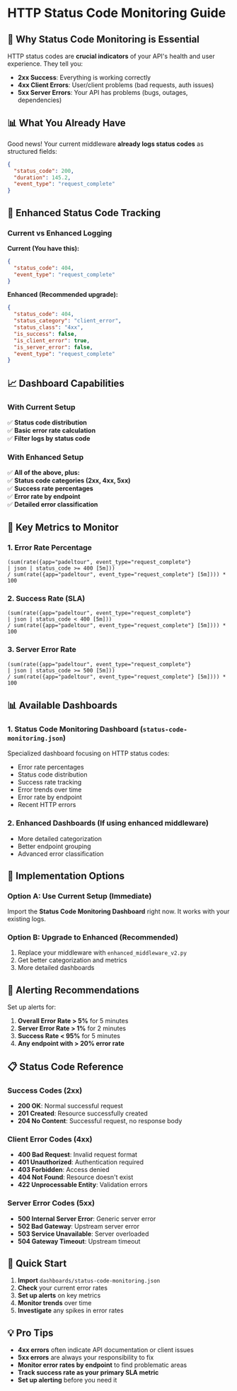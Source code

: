 # HTTP Status Code Monitoring Guide

## 🎯 Why Status Code Monitoring is Essential

HTTP status codes are **crucial indicators** of your API's health and user experience. They tell you:

- **2xx Success**: Everything is working correctly
- **4xx Client Errors**: User/client problems (bad requests, auth issues)
- **5xx Server Errors**: Your API has problems (bugs, outages, dependencies)

## 📊 What You Already Have

Good news! Your current middleware **already logs status codes** as structured fields:

```json
{
  "status_code": 200,
  "duration": 145.2,
  "event_type": "request_complete"
}
```

## 🚀 Enhanced Status Code Tracking

### Current vs Enhanced Logging

**Current (You have this):**
```json
{
  "status_code": 404,
  "event_type": "request_complete"
}
```

**Enhanced (Recommended upgrade):**
```json
{
  "status_code": 404,
  "status_category": "client_error",
  "status_class": "4xx",
  "is_success": false,
  "is_client_error": true,
  "is_server_error": false,
  "event_type": "request_complete"
}
```

## 📈 Dashboard Capabilities

### With Current Setup
✅ **Status code distribution**  
✅ **Basic error rate calculation**  
✅ **Filter logs by status code**  

### With Enhanced Setup
✅ **All of the above, plus:**  
✅ **Status code categories (2xx, 4xx, 5xx)**  
✅ **Success rate percentages**  
✅ **Error rate by endpoint**  
✅ **Detailed error classification**  

## 🎯 Key Metrics to Monitor

### 1. **Error Rate Percentage**
```logql
(sum(rate({app="padeltour", event_type="request_complete"} 
| json | status_code >= 400 [5m])) 
/ sum(rate({app="padeltour", event_type="request_complete"} [5m]))) * 100
```

### 2. **Success Rate (SLA)**
```logql
(sum(rate({app="padeltour", event_type="request_complete"} 
| json | status_code < 400 [5m])) 
/ sum(rate({app="padeltour", event_type="request_complete"} [5m]))) * 100
```

### 3. **Server Error Rate**
```logql
(sum(rate({app="padeltour", event_type="request_complete"} 
| json | status_code >= 500 [5m])) 
/ sum(rate({app="padeltour", event_type="request_complete"} [5m]))) * 100
```

## 📊 Available Dashboards

### 1. **Status Code Monitoring Dashboard** (`status-code-monitoring.json`)
Specialized dashboard focusing on HTTP status codes:
- Error rate percentages
- Status code distribution
- Success rate tracking
- Error trends over time
- Error rate by endpoint
- Recent HTTP errors

### 2. **Enhanced Dashboards** (If using enhanced middleware)
- More detailed categorization
- Better endpoint grouping
- Advanced error classification

## 🔧 Implementation Options

### Option A: Use Current Setup (Immediate)
Import the **Status Code Monitoring Dashboard** right now. It works with your existing logs.

### Option B: Upgrade to Enhanced (Recommended)
1. Replace your middleware with `enhanced_middleware_v2.py`
2. Get better categorization and metrics
3. More detailed dashboards

## 🚨 Alerting Recommendations

Set up alerts for:

1. **Overall Error Rate > 5%** for 5 minutes
2. **Server Error Rate > 1%** for 2 minutes  
3. **Success Rate < 95%** for 5 minutes
4. **Any endpoint with > 20% error rate**

## 📋 Status Code Reference

### Success Codes (2xx)
- **200 OK**: Normal successful request
- **201 Created**: Resource successfully created
- **204 No Content**: Successful request, no response body

### Client Error Codes (4xx)
- **400 Bad Request**: Invalid request format
- **401 Unauthorized**: Authentication required
- **403 Forbidden**: Access denied
- **404 Not Found**: Resource doesn't exist
- **422 Unprocessable Entity**: Validation errors

### Server Error Codes (5xx)
- **500 Internal Server Error**: Generic server error
- **502 Bad Gateway**: Upstream server error
- **503 Service Unavailable**: Server overloaded
- **504 Gateway Timeout**: Upstream timeout

## 🎯 Quick Start

1. **Import** `dashboards/status-code-monitoring.json`
2. **Check** your current error rates
3. **Set up alerts** on key metrics
4. **Monitor trends** over time
5. **Investigate** any spikes in error rates

## 💡 Pro Tips

- **4xx errors** often indicate API documentation or client issues
- **5xx errors** are always your responsibility to fix
- **Monitor error rates by endpoint** to find problematic areas
- **Track success rate as your primary SLA metric**
- **Set up alerting** before you need it 